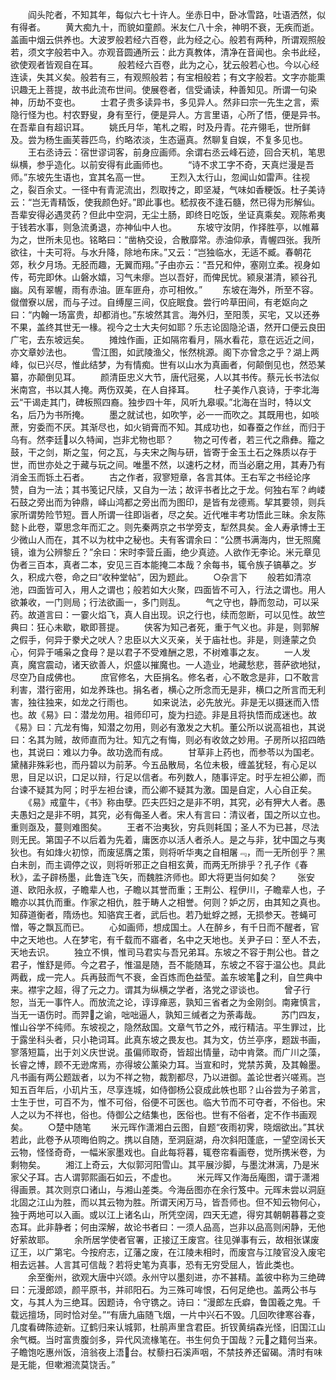 <!-- { "loadSidebar": true } -->
　　阎头陀者，不知其年，每似六七十许人。坐赤日中，卧冰雪路，吐语洒然，似有得者。
　　黄大痴九十，而貌如童颜。米友仁八十余，神明不衰，无疾而逝。盖画中烟云供养也。大波罗般若经六百卷，此为经之心。般若有两种，所谓观照般若，须文字般若中入。亦观音圆通所云：此方真教体，清净在音闻也。余书此经，欲使观者皆观自在耳。
　　般若经六百卷，此为之心，犹云般若心也。今以心经连读，失其义矣。般若有三，有观照般若；有宝相般若；有文字般若。文字亦能熏识趣无上菩提，故书此流布世间。使展卷者，信受诵读，种善知见。所谓一句染神，历劫不变也。
　　士君子贵多读异书，多见异人。然非曰宗一先生之言，索隐行怪为也。村农野叟，身有至行，便是异人。方言里语，心所了悟，便是异书。在吾辈自有超识耳。
　　姚氏月华，笔札之暇，时及丹青。花卉翎毛，世所鲜及。尝为杨生画芙蓉匹鸟，约略浓淡，生态逼真。然聊复自娱，不复多见也。
　　王右丞诗云：宿世谬词客，前身应画师。余谓右丞云峰石迹，回合天机，笔思纵横，参乎造化。以前安得有此画师也。
　　“诗不求工字不奇，天真烂漫是吾师。”东坡先生语也，宜其名高一世。
　　王烈入太行山，忽闻山如雷声。往视之，裂百余丈。一径中有青泥流出，烈取抟之，即坚凝，气味如香粳饭。杜子美诗云：“岂无青精饭，使我颜色好。”即此事也。嵇叔夜不逢石髓，然已得为形解仙。吾辈安得必遇灵药？但此中空洞，无尘土肠，即终日吃饭，坐证真乘矣。观陈希夷于钱若水事，则急流勇退，亦神仙中人也。
　　东坡守汝阴，作择胜亭，以帷幕为之，世所未见也。铭略曰：“凿枘交设，合散靡常。赤油仰承，青幄四张。我所欲往，十夫可将。与水升降，除地布床。”又云：“岂独临水，无适不臧。春朝花郊，秋夕月场。无胫而趣，无翼而翔。”子由亦云：“吾兄和仲，塞刚立柔。视身如传，苟完即休。山磐水嬉，习气未瘳。岂以吾好，而俾民忧。颍泉湛清，颍谷孔幽。风有翠幄，雨有赤油。匪车匪舟，亦可相攸。”
　　东坡在海外，所至不容。僦僧寮以居，而与子过。自缚屋三间，仅庇眠食。尝行吟草田间，有老妪向之曰：“内翰一场富贵，却都消也。”东坡然其言。海外归，至阳羡，买宅，又以还券不果，盖终其世无一椽。视今之士大夫何如耶？乐志论固隐沦语，然开口便云良田广宅，去东坡远矣。
　　摊烛作画，正如隔帘看月，隔水看花，意在远近之间，亦文章妙法也。
　　雪江图，如武陵渔父，怅然桃源。阁下亦曾念之乎？湖上两峰，似已兴尽，惟此结梦，为有情痴。世有以山水为真画者，何颠倒见也，然恐某纂，亦颠倒见耳。
　　颜清臣忠义大节，唐代冠冕，人以其书传。蔡元长书法似米南宫，书以其人掩。两伤双美，在人自择耳。
　　杜子美作八哀诗，于李北海云“干谒走其门，碑板照四裔。独步四十年，风听九皋唳。”北海在当时，特以文名，后乃为书所掩。
　　墨之就试也，如吹竽，必一一而吹之。其既用也，如啖蔗，穷委而不厌。其渐尽也，如火销膏而不知。其成功也，如春蚕之作丝，而归于乌有。然李廷以久特闻，岂非尤物也耶？
　　物之可传者，若三代之鼎彝。籀之鼓，干之剑，斯之玺，何之瓦，与夫宋之陶与研，皆寄于金玉土石之殊质以存于世，而世亦处之于藏与玩之间。唯墨不然，以速朽之材，而当必磨之用，其寿乃有消金玉而铄土石者。
　　古之作者，寂寥短章，各言其体。王右军之书经论序赞，自为一法；其书笺记尺牍，又自为一法；故评书者比之于龙。何独右军？岣嵝石鼓之旁出而为钟鼎，峄山鸿都之旁出而为图印，是皆有龙德焉。挈其要领，则兵家所谓势险节短。晋人所谓一往即诣者，尽之矣。近代唯丰考功悟此三昧。余友陈懿卜此卷，覃思念年而汇之。则先秦两京之书学旁支，犁然具矣。金人寿承博士王少微山人而在，其不以为枕中之秘也。夫有客谓余曰：“公赝书满海内，世无照魔镜，谁为公辨黎丘？”余曰：宋时李营丘画，绝少真迹。人欲作无李论。米元章见伪者三百本，真者二本，安见三百本能掩二本哉？余每书，辄令族子镐摹之。岁久，积成六卷，命之曰“收种堂帖”，因为题此。
　　○杂言下
　　般若如清凉池，四面皆可入，用人之谓也；般若如大火聚，四面皆不可入，行法之谓也。用人欲兼收，一门则局；行法欲画一，多门则乱。
　　气之守也，静而忽动，可以采药。故道言曰：一霎火焰飞，真人自出现。识之行也，续而忽断，可以见性。故竺典曰：狂心未歇，歇即菩提。
　　侠客为知己者死，重于气义也。非是，则郭解之假手，何异于豢犬之吠人？忠臣以大义灭亲，关于庙社也。非是，则逄蒙之负心，何异于哺枭之食母？是以君子不受难酬之恩，不树难事之友。
　　一人发真，魔宫震动，诸天欲善人，炽盛以摧魔也。一人造业，地藏愁悲，菩萨欲地狱，尽空乃自成佛也。
　　庶官修名，大臣捐名。修名者，心不敢念是非，口不敢言利害，潜行密用，如龙养珠也。捐名者，横心之所念而无是非，横口之所言而无利害，独往独来，如龙之行雨也。
　　如来说法，必先放光。非是无以摄迷而入悟也。故《易》曰：潜龙勿用。祖师印可，旋为扫迹。非是且将执悟而成迷也。故《易》曰：亢龙有悔，知潜之勿用，则必有激发之大机。董公所以说高祖也，其说曰：名其为贼，故师直而为壮。知亢之有悔，则必有收敛之妙用。子房所以招四皓也，其说曰：难以力争。故功逸而有成。
　　甘草非上药也，而参苓以为国老。黛赭非殊彩也，而丹碧以为前茅。今五品散局，名位未极，缠盖犹轻，有心足以思，目足以识，口足以辩，行足以信者。布列数人，随事评定。时乎左袒公卿，而台谏不疑其为阿；时乎左袒台谏，而公卿不疑其为激。国是自定，人心自正矣。
　　《易》戒童牛，《书》称由孽。匹夫匹妇之是非不明，其究，必有狎大人者。愚夫愚妇之是非不明，其究，必有侮圣人者。宋人有言曰：清议者，国之所以立也。重则亟及，蔓则难图矣。
　　王者不治夷狄，穷兵则耗国；圣人不为已甚，尽法则无民。第国子不以后着为先着，庸医亦以活人者杀人。是之与非，犹中国之与夷狄也。有如烽火初惊，而废惩膺之策，则将听华夷之自相屠﹃，而一无所创乎？黑白未剖，而主调停之议，则将听邪正之自相玄黄，而两无所排乎？孔子作《春秋》，孟子辟杨墨，此鲁连飞矢，而魏胜济师也。即大将更当何如矣？
　　张安道、欧阳永叔，子瞻辈人也，子瞻以其誉而重；王荆公、程伊川，子瞻辈人也，子瞻亦以其仇而重。作家之相仇，胜于畴人之相誉。何则？妒之厉，由其知之真也。知薛道衡者，隋炀也。知骆宾王者，武后也。若乃蚍蜉之撼，无损参天。苍蝇可憎，等之飘瓦而已。
　　心如画师，想成国土。人在醉乡，有千日而不醒者，官中之天地也。人在梦宅，有千载而不寤者，名中之天地也。关尹子曰：至人不去，天地去识。
　　独立不惧，惟司马君实与吾兄弟耳。东坡之不容于荆公也。昔之君子，惟舒是师。今之君子，惟温是随，吾不能随耳，东坡之不容于温公也。具此两截，成一完人。兵再鼓而气不衰，金百炼而色益莹。盖东坡笔之利，自竺典中来。襟宇之超，得了元之力。谓其为纵横之学者，洛党之谬谈也。
　　曾子行恕，当无一事忤人。而放流之论，谆谆瘅恶，孰知三省者之为金刚剑。南雍慎言，当无一语伤时。而羿之谕，咄咄逼人，孰知三缄者之为荼毒哉。
　　苏门四友，惟山谷学不纯师。东坡视之，隐然敌国。文章气节之外，戒行精洁。平生罪过，比于露坐科头者，只小艳词耳。此真东坡之畏友也。其为文，仿兰亭序，题跋书画，寥落短篇，出于刘义庆世说。虽偏师取奇，皆超出情量，动中肯綮。而广川之藻，长睿之博，顾不无逊席焉，亦得坡公薰染力耳。当宣和时，党禁苏黄，及其翰墨。凡书画有两公题跋者，以为不祥之物，裁割都尽，乃以进御。盖论世者兴嗟焉。岂知五百年后，小玑片玉，尽享连城，如侍御杨公裒成此帙也耶？山谷尝为子弟言，士生于世，可百不为，惟不可俗，俗便不可医也。临大节而不可夺者，不俗也。宋人之以为不祥也，俗也。侍御公之结集也，医俗也。世有不俗者，定不作书画观矣。
　　○楚中随笔
　　米元晖作潇湘白云图，自题“夜雨初霁，晓烟欲出。”其状若此，此卷予从项晦伯购之。携以自随，至洞庭湖，舟次斜阳蓬底，一望空阔长天云物，怪怪奇奇，一幅米家墨戏也。自此每将暮，辄卷帘看画卷，觉所携米卷，为剩物矣。
　　湘江上奇云，大似郭河阳雪山。其平展沙脚，与墨沈淋漓，乃是米家父子耳。古人谓郭熙画石如云，不虚也。
　　米元晖又作海岳庵图，谓于潇湘得画景。其次则京口诸山，与湘山差类。今海岳图亦在余行笈中。元晖未尝以洞庭北固之江山为胜，而以其云物为胜。所谓天闲万马，皆吾师也。但不知云物何心，独于两地可以入画。或以江上诸名山，所凭空阔，四天无遮，得穷其朝朝暮暮之变态耳。此非静者；何由深解，故论书者曰：一须人品高，岂非以品高则闲静，无他好萦故耶。
　　余所居学使者官署，正接辽王废宫。往见弹事有云，故相张谋废辽王，以广第宅。今按府志，辽藩之废，在江陵未相时，而废宫与江陵官没入废宅相去远甚。人言其可信哉？若将史笔为真事，恐有无穷受屈人，皆此类也。
　　余至衡州，欲观大唐中兴颂。永州守以墨刻进，亦不甚精。盖彼中称为三绝碑曰：元漫郎颂，颜平原书，并祁阳石。为三殊可哞恨，石何足绝也。盖两公书与文，与其人为三绝耳。因题诗，令守镌之。诗曰：“漫郎左氏癖，鲁国羲之鬼。千载远擅场，同时恰对垒。”“有唐九庙随飞烟，一片中兴石不毁。几回吹律寒谷春，几度看碑陈迹新。辽鹤归来认城郭，杜鹃声里含君臣。折钗黄绢森光怪，旧国江山余气概。当时富贵腹剑多，异代风流椽笔在。书生何负于国哉？元之籍何当来。子瞻饱吃惠州饭，涪翁夜上浯台。杖藜扫石溪声咽，不禁技养还留碣。清时有味是无能，但嗽湘流莫饶舌。”
